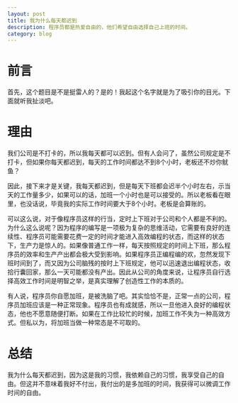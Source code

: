 ```yaml
---
layout: post
title: 我为什么每天都迟到
description: 程序员都是热爱自由的，他们希望自由选择自己上班的时间。 
category: blog
---
```




# 前言

首先，这个题目是不是挺雷人的？是的！我起这个名字就是为了吸引你的目光。下面就听我扯淡吧。

# 理由

我们公司是不打卡的，所以我每天都可以迟到。但有人会问了，虽然公司规定是不打卡，但如果你每天都迟到，每天的工作时间都达不到8个小时，老板还不炒你鱿鱼？

因此，接下来才是关键，我每天都迟到，但是每天下班都会迟半个小时左右，示当天的工作量多少，如果可以的话，加班一个小时也是可以接受的。所以老板看在眼里，也没话说，毕竟我的实际工作时间要大于8个小时。老板是会算账的。

可以这么说，对于像程序员这样的行当，定时上下班对于公司和个人都是不利的。为什么这么说呢？因为程序的编写是一项极为复杂的思维活动，它需要有良好的连续性、程序员可能需要花费一定的时间才能进入高效编程的状态，而这样的状态下，生产力是惊人的。如果像普通工作一样，每天按照规定的时间上下班，那么程序员的效率和生产产出都会极大受到影响。如果程序员正编程编的欢，忽然发现下班时间到了，而又因为公司脑残的按时上下班规定，他可以迅速退出编程状态，收拾行囊回家，那么一天可能都没有产出。因此从公司的角度来说，让程序员自行选择高效工作时间是明智之举，是真实理解了创造性工作的本质的。

有人说，程序员你自愿加班，是被洗脑了吧。其实恰恰不是，正常一点的公司，程序员加班应该是一种正常现象。程序员也有成就感，所以一旦他进入良好的编程状态，他也不愿意随便打断。如果在工作比较忙的时候，加班工作不失为一种高效方式。但私以为，将加班当做一种常态是不可取的。

# 总结
我为什么每天都迟到，因为这是我的习惯，我依赖自己的习惯，我享受自己的自由。但这并不意味着我好不付出，我付出的是多加班的时间，我获得可以微调工作时间的自由。




